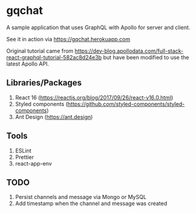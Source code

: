 # gqchat

A sample application that uses GraphQL with Apollo for server and client.

See it in action via https://gqchat.herokuapp.com

Original tutorial came from https://dev-blog.apollodata.com/full-stack-react-graphql-tutorial-582ac8d24e3b but have been modified to use the latest Apollo API.

## Libraries/Packages

1.  React 16 (https://reactjs.org/blog/2017/09/26/react-v16.0.html)
1.  Styled components (https://github.com/styled-components/styled-components)
1.  Ant Design (https://ant.design)

## Tools

1.  ESLint
1.  Prettier
1.  react-app-env

## TODO

1.  Persist channels and message via Mongo or MySQL
2.  Add timestamp when the channel and message was created
